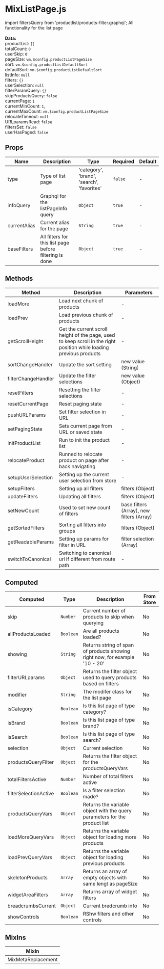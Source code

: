 # MixListPage.js

import filtersQuery from 'productlist/products-filter.graphql'; All functionality for the list page<br><br> **Data:**<br> productList: `[]`<br> totalCount: `0`<br> userSkip: `0`<br> pageSize: `vm.$config.productListPageSize`<br> sort: `vm.$config.productListDefaultSort`<br> defaultSort: `vm.$config.productListDefaultSort`<br> listInfo: `null`<br> filters: `{}`<br> userSelection: `null`<br> filterParamQuery: `{}`<br> skipProductsQuery: `false`<br> currentPage: `1`<br> currentMinCount: `1`,<br> currentMaxCount: `vm.$config.productListPageSize`<br> relocateTimeout: `null`<br> URLparamsRead: `false`<br> filtersSet: `false`<br> userHasPaged: `false`

## Props

<!-- @vuese:MixListPage.js:props:start -->
|Name|Description|Type|Required|Default|
|---|---|---|---|---|
|type|Type of list page|'category', 'brand', 'search', 'favorites'|`false`|-|
|infoQuery|Graphql for the listPageInfo query|`Object`|`true`|-|
|currentAlias|Current alias for the page|`String`|`true`|-|
|baseFilters|All filters for this list page before filtering is done|`Object`|`true`|-|

<!-- @vuese:MixListPage.js:props:end -->


## Methods

<!-- @vuese:MixListPage.js:methods:start -->
|Method|Description|Parameters|
|---|---|---|
|loadMore|Load next chunk of products|-|
|loadPrev|Load previous chunk of products|-|
|getScrollHeight|Get the current scroll height of the page, used to keep scroll in the right position while loading previous products|-|
|sortChangeHandler|Update the sort setting|new value (String)|
|filterChangeHandler|Update the filter selections|new value (Object)|
|resetFilters|Resetting the filter selections|-|
|resetCurrentPage|Reset paging state|-|
|pushURLParams|Set filter selection in URL|-|
|setPagingState|Sets current page from URL or saved state|-|
|initProductList|Run to init the product list|-|
|relocateProduct|Runned to relocate product on page after back navigating|-|
|setupUserSelection|Setting up the current user selection from store|-|
|setupFilters|Setting up all filters|filters (Object)|
|updateFilters|Updating all filters|filters (Object)|
|setNewCount|Used to set new count of filters|base filters (Array), new filters (Array)|
|getSortedFilters|Sorting all filters into groups|filters (Object)|
|getReadableParams|Setting up params for filter in URL|filter selection (Array)|
|switchToCanonical|Switching to canonical url if different from route path|-|

<!-- @vuese:MixListPage.js:methods:end -->


## Computed

<!-- @vuese:MixListPage.js:computed:start -->
|Computed|Type|Description|From Store|
|---|---|---|---|
|skip|`Number`|Current number of products to skip when querying|No|
|allProductsLoaded|`Boolean`|Are all products loaded?|No|
|showing|`String`|Returns string of span of products showing right now, for example '10 - 20'|No|
|filterURLparams|`Object`|Returns the filter object used to query products based on filters|No|
|modifier|`String`|The modifer class for the list page|No|
|isCategory|`Boolean`|Is this list page of type category?|No|
|isBrand|`Boolean`|Is this list page of type brand?|No|
|isSearch|`Boolean`|Is this list page of type search?|No|
|selection|`Object`|Current selection|No|
|productsQueryFilter|`Object`|Returns the filter object for the productsQueryVars|No|
|totalFiltersActive|`Number`|Number of total filters active|No|
|filterSelectionActive|`Boolean`|Is a filter selection made?|No|
|productsQueryVars|`Object`|Returns the variable object with the query parameters for the product list|No|
|loadMoreQueryVars|`Object`|Returns the variable object for loading more products|No|
|loadPrevQueryVars|`Object`|Returns the variable object for loading previous products|No|
|skeletonProducts|`Array`|Returns an array of empty objects with same lengt as pageSize|No|
|widgetAreaFilters|`Array`|Returns array of widget filters|No|
|breadcrumbsCurrent|`Object`|Current bredcrumb info|No|
|showControls|`Boolean`|RShw filters and other controls|No|

<!-- @vuese:MixListPage.js:computed:end -->


## MixIns

<!-- @vuese:MixListPage.js:mixIns:start -->
|MixIn|
|---|
|MixMetaReplacement|

<!-- @vuese:MixListPage.js:mixIns:end -->


